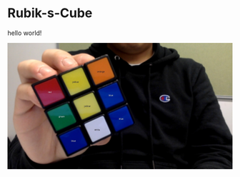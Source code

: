 # Rubik-s-Cube

hello world!

![image](http://github.com/HZYYYYY/Rubik-s-Cube/raw/master/images/demo.jpg)
